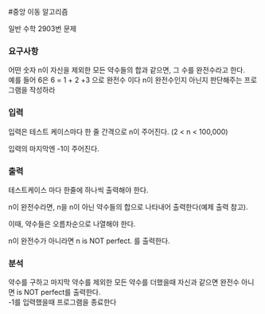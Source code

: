 #중앙 이동 알고리즘
<p>
일반 수학 2903번 문제
</p>

### 요구사항

<p>
어떤 숫자 n이 자신을 제외한 모든 약수들의 합과 같으면, 그 수를 완전수라고 한다. <br>
예를 들어 6은 6 = 1 + 2 +3 으로 완전수 이다
n이 완전수인지 아닌지 판단해주는 프로그램을 작성하라
</p>

### 입력
입력은 테스트 케이스마다 한 줄 간격으로 n이 주어진다. (2 < n < 100,000) <br>

입력의 마지막엔 -1이 주어진다.  <br>

### 출력
테스트케이스 마다 한줄에 하나씩 출력해야 한다. <br>

n이 완전수라면, n을 n이 아닌 약수들의 합으로 나타내어 출력한다(예제 출력 참고). <br>

이때, 약수들은 오름차순으로 나열해야 한다. <br>

n이 완전수가 아니라면 n is NOT perfect. 를 출력한다. <br>
### 분석

약수를 구하고 마지막 약수를 제외한 모든 약수를 더했을때 자신과 같으면 완전수 아니면 is NOT perfect를 출력한다. <br>
-1를 입력했을때 프로그램을 종료한다